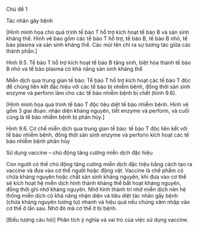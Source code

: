Chủ đề 1

Tác nhân gây bệnh

[Hình minh họa cho quá trình tế bào T hỗ trợ kích hoạt tế bào B và sản sinh kháng thể. Hình vẽ bao gồm các tế bào T hỗ trợ, tế bào B, tế bào B nhỏ, tế bào plasma và sản sinh kháng thể. Các mũi tên chỉ ra sự tương tác giữa các thành phần.]

Hình 9.5. Tế bào T hỗ trợ kích hoạt tế bào B tăng sinh, biệt hóa thành tế bào B nhỏ và tế bào plasma có khả năng sản sinh kháng thể

Miễn dịch qua trung gian tế bào: Tế bào T hỗ trợ kích hoạt các tế bào T độc để chúng liên kết đặc hiệu với các tế bào bị nhiễm bệnh, đồng thời sản sinh enzyme và perforin làm cho các tế bào nhiễm bệnh bị chết (hình 9.6).

[Hình minh họa quá trình tế bào T độc tiêu diệt tế bào nhiễm bệnh. Hình vẽ gồm 3 giai đoạn: nhận diện kháng nguyên, tiết enzyme và perforin, và cuối cùng là tế bào nhiễm bệnh bị phân hủy.]

Hình 9.6. Cơ chế miễn dịch qua trung gian tế bào: tế bào T độc liên kết với tế bào nhiễm bệnh, đồng thời sản sinh enzyme và perforin kích hoạt các tế bào nhiễm bệnh phân hủy

Sử dụng vaccine – chủ động tăng cường miễn dịch đặc hiệu

Con người có thể chủ động tăng cường miễn dịch đặc hiệu bằng cách tạo ra vaccine và đưa vào cơ thể người hoặc động vật. Vaccine là chế phẩm có chứa kháng nguyên hoặc chất sản sinh kháng nguyên, khi đưa vào cơ thể sẽ kích hoạt hệ miễn dịch hình thành kháng thể bất hoạt kháng nguyên, đồng thời ghi nhớ kháng nguyên. Nhờ hình thành trí nhớ miễn dịch nên hệ thống miễn dịch có khả năng nhận diện và tiêu diệt tác nhân gây bệnh (chứa kháng nguyên tương tự) nhanh và hiệu quả nếu chúng xâm nhập vào cơ thể ở lần sau. Nhờ đó mà cơ thể ít bị bệnh.

[Biểu tượng câu hỏi] Phân tích ý nghĩa và vai trò của việc sử dụng vaccine.